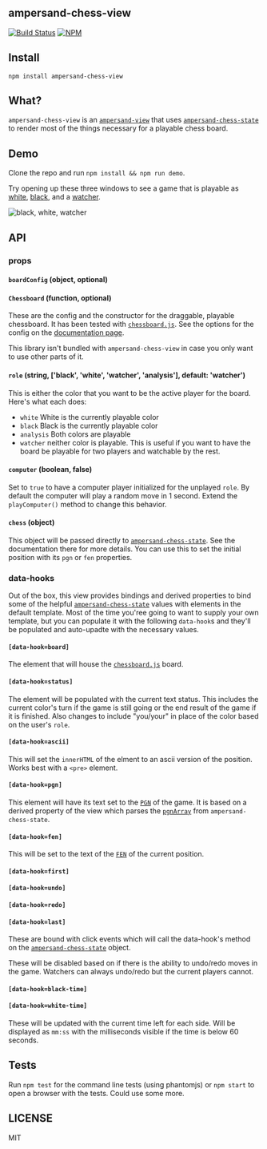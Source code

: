 ampersand-chess-view
-------------------------

[![Build Status](https://travis-ci.org/lukekarrys/ampersand-chess-view.png?branch=master)](https://travis-ci.org/lukekarrys/ampersand-chess-view)
[![NPM](https://nodei.co/npm/ampersand-chess-view.png)](https://nodei.co/npm/ampersand-chess-view/)


## Install
`npm install ampersand-chess-view`


## What?

`ampersand-chess-view` is an [`ampersand-view`](https://npmjs.org/ampersand-view) that uses [`ampersand-chess-state`](https://npmjs.org/ampersand-chess-state) to render most of the things necessary for a playable chess board.


## Demo

Clone the repo and run `npm install && npm run demo`.

Try opening up these three windows to see a game that is playable as [white](http://localhost:9966/#white), [black](http://localhost:9966/#black), and a [watcher](http://localhost:9966/).

![black, white, watcher](https://cldup.com/It2mBLh4yT.gif)


## API

### props

#### `boardConfig` (object, optional)
#### `Chessboard` (function, optional)

These are the config and the constructor for the draggable, playable chessboard. It has been tested with [`chessboard.js`](http://chessboardjs.com/). See the options for the config on the [documentation page](http://chessboardjs.com/docs).

This library isn't bundled with `ampersand-chess-view` in case you only want to use other parts of it.

#### `role` (string, ['black', 'white', 'watcher', 'analysis'], default: 'watcher')
This is either the color that you want to be the active player for the board. Here's what each does:

- `white` White is the currently playable color
- `black` Black is the currently playable color
- `analysis` Both colors are playable
- `watcher` neither color is playable. This is useful if you want to have the board be playable for two players and watchable by the rest.

#### `computer` (boolean, false)

Set to `true` to have a computer player initialized for the unplayed `role`. By default the computer will play a random move in 1 second. Extend the `playComputer()` method to change this behavior.

#### `chess` (object)

This object will be passed directly to [`ampersand-chess-state`](https://npmjs.org/ampersand-chess-state). See the documentation there for more details. You can use this to set the initial position with its `pgn` or `fen` properties.


### data-hooks

Out of the box, this view provides bindings and derived properties to bind some of the helpful [`ampersand-chess-state`](https://npmjs.org/ampersand-chess-state) values with elements in the default template. Most of the time you'ree going to want to supply your own template, but you can populate it with the following `data-hook`s and they'll be populated and auto-upadte with the necessary values.

#### `[data-hook=board]`
The element that will house the [`chessboard.js`](http://chessboardjs.com/) board.

#### `[data-hook=status]`
The element will be populated with the current text status. This includes the current color's turn if the game is still going or the end result of the game if it is finished. Also changes to include "you/your" in place of the color based on the user's `role`.

#### `[data-hook=ascii]`
This will set the `innerHTML` of the elment to an ascii version of the position. Works best with a `<pre>` element.

#### `[data-hook=pgn]`
This element will have its text set to the [`PGN`](http://en.wikipedia.org/wiki/Portable_Game_Notation) of the game. It is based on a derived property of the view which parses the [`pgnArray`](https://github.com/lukekarrys/ampersand-chess-state/blob/master/README.md#pgnarray-array) from `ampersand-chess-state`.

#### `[data-hook=fen]`
This will be set to the text of the [`FEN`](http://en.wikipedia.org/wiki/Forsyth%E2%80%93Edwards_Notation) of the current position.

#### `[data-hook=first]`
#### `[data-hook=undo]`
#### `[data-hook=redo]`
#### `[data-hook=last]`
These are bound with click events which will call the data-hook's method on the [`ampersand-chess-state`](https://github.com/lukekarrys/ampersand-chess-state/blob/master/README.md#undooptions) object.

These will be disabled based on if there is the ability to undo/redo moves in the game. Watchers can always undo/redo but the current players cannot.

#### `[data-hook=black-time]`
#### `[data-hook=white-time]`
These will be updated with the current time left for each side. Will be displayed as `mm:ss` with the milliseconds visible if the time is below 60 seconds.


## Tests
Run `npm test` for the command line tests (using phantomjs) or `npm start` to open a browser with the tests. Could use some more.


## LICENSE
MIT
